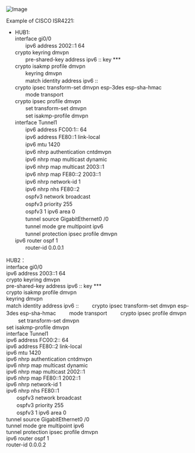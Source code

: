 ![Image](https://github.com/silence-kai/IPsecVPN/blob/master/DMVPN%20over%20IPv6/dmvpnV6.png)

Example of CISCO ISR4221:  
  
- HUB1:  
interface gi0/0  
　　ipv6 address 2002::1 64  
crypto keyring dmvpn   
　　pre-shared-key address ipv6 :: key ***  
crypto isakmp profile dmvpn  
　　keyring dmvpn   
　　match identity address ipv6 ::  
crypto ipsec transform-set dmvpn esp-3des esp-sha-hmac    
　　mode transport  
crypto ipsec profile dmvpn  
　　set transform-set dmvpn  
　　set isakmp-profile dmvpn  
interface Tunnel1  
　　ipv6 address FC00:1:: 64  
　　ipv6 address FE80::1 link-local   
　　ipv6 mtu 1420  
　　ipv6 nhrp authentication cntdmvpn  
　　ipv6 nhrp map multicast dynamic  
　　ipv6 nhrp map multicast 2003::1  
　　ipv6 nhrp map FE80::2 2003::1  
　　ipv6 nhrp network-id 1  
　　ipv6 nhrp nhs FE80::2  
　　ospfv3 network broadcast  
　　ospfv3 priority 255  
　　ospfv3 1 ipv6 area 0  
　　tunnel source GigabitEthernet0 /0  
　　tunnel mode gre multipoint ipv6  
　　tunnel protection ipsec profile dmvpn  
ipv6 router ospf 1  
　　router-id 0.0.0.1  
  
  
HUB2：  
interface gi0/0  
    ipv6 address 2003::1 64  
crypto keyring dmvpn  
    pre-shared-key address ipv6 :: key ***  
crypto isakmp profile dmvpn  
    keyring dmvpn  
    match identity address ipv6 ::  　　
crypto ipsec transform-set dmvpn esp-3des esp-sha-hmac   　　
    mode transport  　　
crypto ipsec profile dmvpn  　　
    set transform-set dmvpn  
    set isakmp-profile dmvpn  
interface Tunnel1  
    ipv6 address FC00:2:: 64  
    ipv6 address FE80::2 link-local   
    ipv6 mtu 1420  
    ipv6 nhrp authentication cntdmvpn   
    ipv6 nhrp map multicast dynamic  
    ipv6 nhrp map multicast 2002::1  
    ipv6 nhrp map FE80::1 2002::1  
    ipv6 nhrp network-id 1  
    ipv6 nhrp nhs FE80::1  
　　ospfv3 network broadcast    
　　ospfv3 priority 255    
　　ospfv3 1 ipv6 area 0    
    tunnel source GigabitEthernet0 /0  
    tunnel mode gre multipoint ipv6  
    tunnel protection ipsec profile dmvpn  
ipv6 router ospf 1  
    router-id 0.0.0.2  
  
